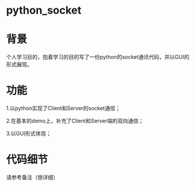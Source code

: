 # python_socket

# 背景
个人学习目的，抱着学习的目的写了一份python的socket通讯代码，并以GUI的形式展现。

# 功能
1.以python实现了Client和Server的socket通信；

2.在基本的demo上，补充了Client和Server端的双向通信；

3.以GUI形式体现；

# 代码细节
请参考备注（很详细）
